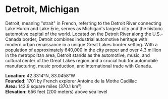 # Detroit, Michigan

Detroit, meaning "strait" in French, referring to the Detroit River connecting Lake Huron and Lake Erie, serves as Michigan's largest city and the historic automotive capital of the world. Located on the Detroit River along the U.S.-Canada border, Detroit combines industrial automotive heritage with modern urban renaissance in a unique Great Lakes border setting. With a population of approximately 640,000 in the city proper and over 4.3 million in the metropolitan area, Detroit stands as the automotive, music, and cultural center of the Great Lakes region and a crucial hub for automobile manufacturing, music production, and international trade with Canada.

**Location:** 42.3314°N, 83.0458°W  
**Founded:** 1701 by French explorer Antoine de la Mothe Cadillac  
**Area:** 142.9 square miles (370.1 km²)  
**Elevation:** 656 feet (200 meters) above sea level